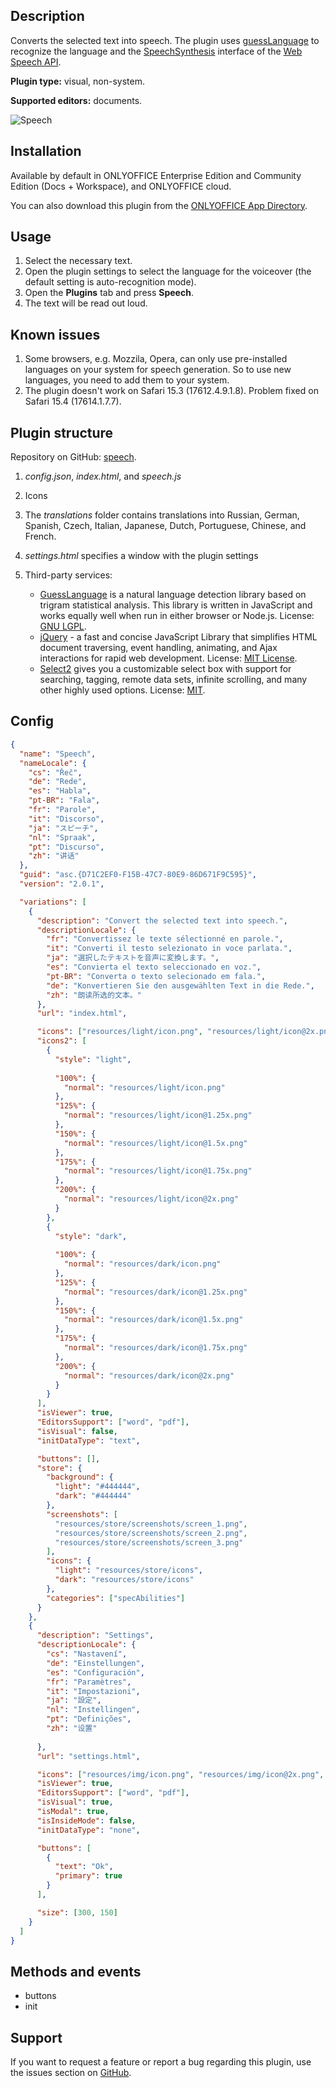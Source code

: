 ## Description

Converts the selected text into speech. The plugin uses [guessLanguage](https://richtr.github.io/guessLanguage.js/) to recognize the language and the [SpeechSynthesis](https://developer.mozilla.org/en-US/docs/Web/API/SpeechSynthesis) interface of the [Web Speech API](https://developer.mozilla.org/en-US/docs/Web/API/Web_Speech_API).

**Plugin type:** visual, non-system.

**Supported editors:** documents.

![Speech](/assets/images/plugins/gifs/speech.gif)

## Installation

Available by default in ONLYOFFICE Enterprise Edition and Community Edition (Docs + Workspace), and ONLYOFFICE cloud.

You can also download this plugin from the [ONLYOFFICE App Directory](https://www.onlyoffice.com/en/app-directory/speech).

## Usage

1. Select the necessary text.
2. Open the plugin settings to select the language for the voiceover (the default setting is auto-recognition mode).
3. Open the **Plugins** tab and press **Speech**.
4. The text will be read out loud.

## Known issues

1. Some browsers, e.g. Mozzila, Opera, can only use pre-installed languages on your system for speech generation. So to use new languages, you need to add them to your system.
2. The plugin doesn't work on Safari 15.3 (17612.4.9.1.8). Problem fixed on Safari 15.4 (17614.1.7.7).

## Plugin structure

Repository on GitHub: [speech](https://github.com/ONLYOFFICE/onlyoffice.github.io/tree/master/sdkjs-plugins/content/speech).

1. *config.json*, *index.html*, and *speech.js*

2. Icons

3. The *translations* folder contains translations into Russian, German, Spanish, Czech, Italian, Japanese, Dutch, Portuguese, Chinese, and French.

4. *settings.html* specifies a window with the plugin settings

5. Third-party services:

   - [GuessLanguage](https://richtr.github.io/guessLanguage.js/) is a natural language detection library based on trigram statistical analysis. This library is written in JavaScript and works equally well when run in either browser or Node.js. License: [GNU LGPL](https://www.gnu.org/licenses/lgpl-3.0.html).
   - [jQuery](https://jquery.com) - a fast and concise JavaScript Library that simplifies HTML document traversing, event handling, animating, and Ajax interactions for rapid web development. License: [MIT License](https://github.com/ONLYOFFICE/onlyoffice.github.io/blob/master/sdkjs-plugins/content/speech/licenses/jQuery.license).
   - [Select2](https://select2.org/) gives you a customizable select box with support for searching, tagging, remote data sets, infinite scrolling, and many other highly used options. License: [MIT](https://github.com/ONLYOFFICE/onlyoffice.github.io/blob/master/sdkjs-plugins/content/speech/licenses/Select2.license).

## Config

``` json
{
  "name": "Speech",
  "nameLocale": {
    "cs": "Řeč",
    "de": "Rede",
    "es": "Habla",
    "pt-BR": "Fala",
    "fr": "Parole",
    "it": "Discorso",
    "ja": "スピーチ",
    "nl": "Spraak",
    "pt": "Discurso",
    "zh": "讲话"
  },
  "guid": "asc.{D71C2EF0-F15B-47C7-80E9-86D671F9C595}",
  "version": "2.0.1",

  "variations": [
    {
      "description": "Convert the selected text into speech.",
      "descriptionLocale": {
        "fr": "Convertissez le texte sélectionné en parole.",
        "it": "Converti il testo selezionato in voce parlata.",
        "ja": "選択したテキストを音声に変換します。",
        "es": "Convierta el texto seleccionado en voz.",
        "pt-BR": "Converta o texto selecionado em fala.",
        "de": "Konvertieren Sie den ausgewählten Text in die Rede.",
        "zh": "朗读所选的文本。"
      },
      "url": "index.html",

      "icons": ["resources/light/icon.png", "resources/light/icon@2x.png"],
      "icons2": [
        {
          "style": "light",
                    
          "100%": {
            "normal": "resources/light/icon.png"
          },
          "125%": {
            "normal": "resources/light/icon@1.25x.png"
          },
          "150%": {
            "normal": "resources/light/icon@1.5x.png"
          },
          "175%": {
            "normal": "resources/light/icon@1.75x.png"
          },
          "200%": {
            "normal": "resources/light/icon@2x.png"
          }
        },
        {
          "style": "dark",
                    
          "100%": {
            "normal": "resources/dark/icon.png"
          },
          "125%": {
            "normal": "resources/dark/icon@1.25x.png"
          },
          "150%": {
            "normal": "resources/dark/icon@1.5x.png"
          },
          "175%": {
            "normal": "resources/dark/icon@1.75x.png"
          },
          "200%": {
            "normal": "resources/dark/icon@2x.png"
          }
        }
      ],
      "isViewer": true,
      "EditorsSupport": ["word", "pdf"],
      "isVisual": false,
      "initDataType": "text",

      "buttons": [],
      "store": {
        "background": {
          "light": "#444444",
          "dark": "#444444"
        },
        "screenshots": [
          "resources/store/screenshots/screen_1.png",
          "resources/store/screenshots/screen_2.png",
          "resources/store/screenshots/screen_3.png"
        ],
        "icons": {
          "light": "resources/store/icons",
          "dark": "resources/store/icons"
        },
        "categories": ["specAbilities"]
      }
    },
    {
      "description": "Settings",
      "descriptionLocale": {
        "cs": "Nastavení",
        "de": "Einstellungen",
        "es": "Configuración",
        "fr": "Paramètres",
        "it": "Impostazioni",
        "ja": "設定",
        "nl": "Instellingen",
        "pt": "Definições",
        "zh": "设置"
                
      },
      "url": "settings.html",

      "icons": ["resources/img/icon.png", "resources/img/icon@2x.png", "resources/img/icon2.png", "resources/img/icon2@2x.png"],
      "isViewer": true,
      "EditorsSupport": ["word", "pdf"],
      "isVisual": true,
      "isModal": true,
      "isInsideMode": false,
      "initDataType": "none",

      "buttons": [
        {
          "text": "Ok",
          "primary": true
        }
      ],

      "size": [300, 150]
    }
  ]
}
```

## Methods and events

- buttons
- init

## Support

If you want to request a feature or report a bug regarding this plugin, use the issues section on [GitHub](https://github.com/ONLYOFFICE/onlyoffice.github.io/issues).
